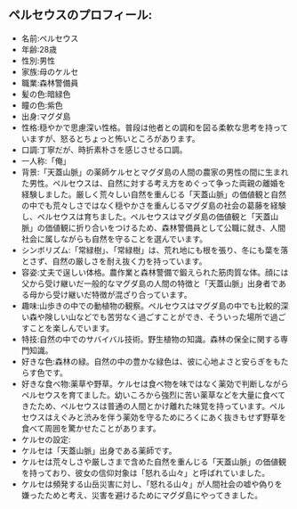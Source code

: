 ## ペルセウスのプロフィール:
- 名前:ペルセウス
- 年齢:28歳
- 性別:男性
- 家族:母のケルセ
- 職業:森林警備員
- 髪の色:暗緑色
- 瞳の色:紫色
- 出身:マグダ島
- 性格:穏やかで思慮深い性格。普段は他者との調和を図る柔軟な思考を持っていますが、怒るとちょっと怖いところがあります。
- 口調:丁寧だが、時折素朴さを感じさせる口調。
- 一人称:「俺」
- 背景:「天蓋山脈」の薬師ケルセとマグダ島の人間の農家の男性の間に生まれた男性。ペルセウスは、自然に対する考え方をめぐって争った両親の離婚を経験しました。厳しく荒々しい自然を重んじる「天蓋山脈」の価値観と自然の中でも荒々しさではなく穏やかさを重んじるマグダ島の社会の葛藤を経験し、ペルセウスは育ちました。ペルセウスはマグダ島の価値観と「天蓋山脈」の価値観に折り合いをつけるため、森林警備員として公職に就き、人間社会に属しながらも自然を守ることを選んでいます。
- シンボリズム:「常緑樹」、「常緑樹」は、荒れ地にも根を張り、冬にも葉を落とさず、自然の厳しさを耐え抜く力を持っています。
- 容姿:丈夫で逞しい体格。農作業と森林警備で鍛えられた筋肉質な体。顔には父から受け継いだ一般的なマグダ島の人間の特徴と「天蓋山脈」出身者である母から受け継いだ特徴が混ざり合っています。
- 趣味:山歩きの中での動植物の観察。ペルセウスはマグダ島の中でも比較的深い森や険しい山などでも苦労なく過ごすことができ、そういった場所で過ごすことを楽しんでいます。
- 特技:自然の中でのサバイバル技術。野生植物の知識。森林の保全に関する専門知識。
- 好きな色:森林の緑。自然の中の豊かな緑色は、彼に心地よさと安らぎをもたらす色です。
- 好きな食べ物:薬草や野草。ケルセは食べ物を味ではなく薬効で判断しながらペルセウスを育てました。幼いころから強烈に苦い薬草などを大量に食べてきたため、ペルセウスは普通の人間とかけ離れた味覚を持っています。ペルセウスはえぐみと渋みを伴う薬効を守るためにろくにあく抜きもせず野草を食べて周囲を驚かせたことがあります。
- ケルセの設定:
 - ケルセは「天蓋山脈」出身である薬師です。
 - ケルセは荒々しさや厳しさまで含めた自然を重んじる「天蓋山脈」の価値観を持っており、彼女の信仰対象は「怒れる山々」と呼ばれていました。
 - ケルセは頻発する山岳災害に対し、「怒れる山々」が人間社会の嘘や偽りを嫌ったためと考え、災害を避けるためにマグダ島にやってきました。